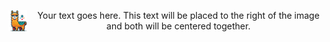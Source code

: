 <div align="center">
  <img src="images/MG.png" alt="Your Image" width="30px" style="float: left; margin-right: 10px;"/>
  <p>Your text goes here. This text will be placed to the right of the image and both will be centered together.</p>
</div>
